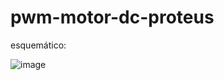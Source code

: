 # pwm-motor-dc-proteus

esquemático:

![image](https://github.com/user-attachments/assets/64cef350-d2b1-49f0-81d6-e1ebbb44f631)

